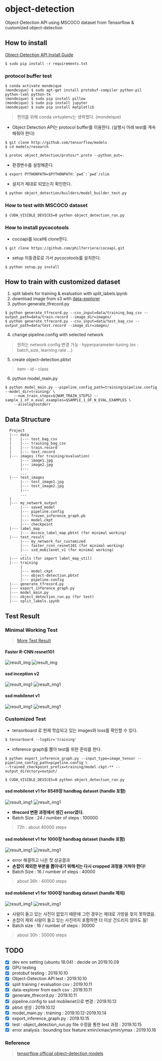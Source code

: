 # object-detection
Object-Detection API using MSCOCO dataset from Tensorflow & customized object-detection

## How to install 
[Object-Detection API Install Guide](https://github.com/tensorflow/models/blob/master/research/object_detection/g3doc/installation.md)
```
$ sudo pip install -r requirements.txt
```
### protocol buffer test
```
$ conda activate mondeique
(mondeique) $ sudo apt-get install protobuf-compiler python-pil python-lxml python-tk
(mondeique) $ sudo pip install pillow
(mondeique) $ sudo pip install jupyter
(mondeique) $ sudo pip install matplotlib 
```
> 편의를 위해 conda virtualenv는 생략했다. (mondeique)
- Object Detection API는 protocol buffer를 이용한다. (실행시 아래 test를 계속 해줘야 한다)
```
$ git clone http://github.com/tensorflow/models
$ cd models/research

$ protoc object_detection/protos/*.proto --python_out=.
```
- 환경변수를 설정해준다.
```
$ export PYTHONPATH=$PYTHONPATH:`pwd`:`pwd`/slim
```
- 설치가 제대로 되었는지 확인한다. 
```
$ python object_detection/builders/model_builder_test.py
```
### How to test with MSCOCO dataset
```
$ CUDA_VISIBLE_DEVICES=0 python object_detection_run.py
```
### How to install pycocotools
- cocoapi를 local에 clone한다.
```
$ git clone https://github.com/philferriere/cocoapi.git
```
- setup 이동경로로 가서 pycocotools를 설치한다.
```
$ python setup.py install 
```
## How to train with customized dataset

1. split labels for training & evaluation with split_labels.ipynb
2. download image from s3 with [data-explorer](https://github.com/mondeique/data-explorer)
3. python generate_tfrecord.py 
```
$ python generate_tfrecord.py --csv_input=data/training_bag_csv --output_path=data/train.record --image_dir=images/
$ python generate_tfrecord.py --csv_input=data/test_bag_csv --output_path=data/test.record --image_dir=images/
```

4. change pipeline.config with selected network
> 원하는 network config 변경 가능 : hyperparameter-tuning (ex : batch_size, learning rate ...)
5. create object-detection.pbtxt
> item - id - class
6. python model_main.py
```
$ python model_main.py --pipeline_config_path=training/pipeline.config --model_dir=training/ \
    --num_train_steps=${NUM_TRAIN_STEPS} --sample_1_of_n_eval_examples=$SAMPLE_1_OF_N_EVAL_EXAMPLES \
    --alsologtostderr
```
## Data Structure
```
  Project
  |--- data
  |    |--- test_bag_csv
  |    |--- training_bag_csv
  |    |--- train.record
  |    |--- test.record
  |--- images (for training/evaluation)
       |--- image1.jpg
       |--- image2.jpg
       |---
       ...
  |--- test_images
       |--- test_image1.jpg
       |--- test_image2.jpg
       |---
       ...
  |
  |--- my_network_output
       |--- saved_model
       |--- pipeline.config
       |--- frozen_inference_graph.pb
       |--- model.ckpt
       |--- checkpoint
  |--- label_map
       |--- mscoco_label_map.pbtxt (for minimal working)
  |--- test_result
       |--- my_network_for_customized
       |--- faster_rcnn_resnet101 (for minimal working)
       |--- ssd_mobilenet_v1 (for minimal working)
       ...
  |--- utils (for import label_map_util)    
  |--- training
       |        
       |--- model.ckpt 
       |--- object-detection.pbtxt
       |--- pipeline.config
  |--- generate_tfrecord.py
  |--- export_inference_graph.py
  |--- model_main.py
  |--- object_detection_run.py (for test)
  |--- split_labels.ipynb   
  ```
## Test Result
### Minimal Working Test 
> [More Test Result](https://github.com/mondeique/object-detection/tree/master/test_result)
#### Faster R-CNN resnet101
![result_img](./test_result/faster_rcnn_resnet101/result_img2.jpg)
![result_img](./test_result/faster_rcnn_resnet101/result_img3.jpg)
#### ssd inception v2
![result_img1](./test_result/ssd_inception_v2/result_img2.jpg)
![result_img1](./test_result/ssd_inception_v2/result_img3.jpg)
#### ssd mobilenet v1
![result_img1](./test_result/ssd_mobilenet_v1/result_img2.jpg)
![result_img1](./test_result/ssd_mobilenet_v1/result_img3.jpg)
### Customized Test
- tensorboard 로 현재 학습되고 있는 images와 loss를 확인할 수 있다. 
```
$ tensorboard --logdir='training'
```
- inference graph를 뽑아 test를 위한 준비를 한다.
```
$ python export_inference_graph.py --input_type=image_tensor --pipeline_config_path=pipeline.config \
--trained_checkpoint_prefix=training/model.ckpt-** --output_directory=output/
```
```
$ CUDA_VISIBLE_DEVICES=0 python object_detection_run.py
```
#### ssd mobilenet v1 for 8549장 handbag dataset (handle 포함)
![result_img1](./test_result/ssd_mobilenet_v1_output/result_img2.jpg)
![result_img1](./test_result/ssd_mobilenet_v1_output/result_img3.jpg)
- __tfrecord 변환 과정에서 생긴 error였다.__
- Batch Size : 24 / number of steps : 100000
> 72h : about 40000 steps
#### ssd mobilenet v1 for 1000장 handbag dataset (handle 포함)
![result_img1](./test_result/ssd_mobilenet_v1_output_eren/result_img2.jpg)
![result_img1](./test_result/ssd_mobilenet_v1_output_eren/result_img3.jpg)
- error 해결하고 나온 첫 성공결과
- __손잡이 제외한 부분을 뽑아내기 위해서는 다시 cropped 과정을 거쳐야 한다!__
- Batch Size : 16 / number of steps : 40000
> about 36h : 40000 steps 
#### ssd mobilenet v1 for 1000장 handbag dataset (handle 제외)
![result_img1](./test_result/ssd_mobilenet_v1_1000_16_30000_no_handle/result_img2.jpg)
![result_img1](./test_result/ssd_mobilenet_v1_1000_16_30000_no_handle/result_img3.jpg)
- 사람이 들고 있는 사진이 없었기 때문에 그런 경우는 제대로 가방을 찾지 못하였음.
- 손잡이 제외 사람이 들고 있는 사진까지 포함하면 더 이상 건드리지 않아도 됨!
- Batch size : 16 / number of steps : 30000
> about 30h : 30000 steps
## TODO 

- [X] dev env setting (ubuntu 18.04) : decide on 2019.10.09
- [X] GPU testing
- [X] protobuf testing : 2019.10.10
- [X] Object-Detection API test : 2019.10.10
- [X] split training / evaluation csv : 2019.10.11
- [X] data-explorer from each csv : 2019.10.11
- [X] generate_tfrecord.py : 2019.10.11
- [X] pipeline.config to ssd mobilenet으로 변경 : 2019.10.12
- [X] pbtxt 생성 : 2019.10.12
- [X] model_main.py : training : 2019.10.12-2019.10.14
- [X] export_inference_graph.py : 2019.10.15
- [X] test : object_detection_run.py file 수정을 통한 test 과정 : 2019.10.15
- [X] error analysis : bounding box feature xmin/xmax/ymin/ymax : 2019.10.16

### Reference
> [tensorflow official object-detection models](https://github.com/tensorflow/models/tree/master/research/object_detection)
